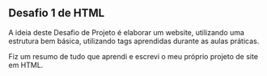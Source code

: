 ## Desafio 1 de HTML

A ideia deste Desafio de Projeto é elaborar um website, utilizando uma estrutura bem básica, utilizando tags aprendidas durante as aulas práticas.

Fiz um resumo de tudo que aprendi e escrevi o meu próprio projeto de site em HTML.
